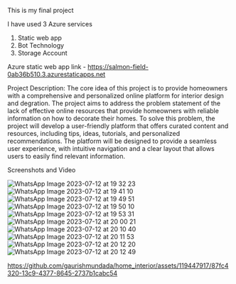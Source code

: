 This is my final project



I have used 3 Azure services
1) Static web app
2) Bot Technology
3) Storage Account


Azure static web app link - https://salmon-field-0ab36b510.3.azurestaticapps.net

Project Description:
The core idea of this project is to provide homeowners with a comprehensive and personalized online platform for interior design and degration. The project aims to address the problem statement of the lack of effective online resources that provide homeowners with reliable information on how to decorate their homes.
To solve this problem, the project will develop a user-friendly platform that offers curated content and resources, including tips, ideas, tutorials, and personalized recommendations. The platform will be designed to provide a seamless user experience, with intuitive navigation and a clear layout that allows users to easily find relevant information.


Screenshots and Video




![WhatsApp Image 2023-07-12 at 19 32 23](https://github.com/gaurishmundada/home_interior/assets/119447917/fedb26aa-cd07-457e-8318-dd900857e67a)
![WhatsApp Image 2023-07-12 at 19 41 10](https://github.com/gaurishmundada/home_interior/assets/119447917/5ad1bbe2-e51f-4078-b486-bb0d2e25f1c4)
![WhatsApp Image 2023-07-12 at 19 49 51](https://github.com/gaurishmundada/home_interior/assets/119447917/f49e5604-8830-4b2f-a604-f63ed56d3436)
![WhatsApp Image 2023-07-12 at 19 50 10](https://github.com/gaurishmundada/home_interior/assets/119447917/1a3d8cab-b3e8-459d-a1e4-46c2f27bb30c)
![WhatsApp Image 2023-07-12 at 19 53 31](https://github.com/gaurishmundada/home_interior/assets/119447917/bf4ee969-0408-4c8c-a06c-d135cbe0c195)
![WhatsApp Image 2023-07-12 at 20 00 21](https://github.com/gaurishmundada/home_interior/assets/119447917/f06b1255-0c71-457d-a927-4a5d264f6d99)
![WhatsApp Image 2023-07-12 at 20 10 40](https://github.com/gaurishmundada/home_interior/assets/119447917/2bf26097-9443-4e77-9b85-4dda911faeba)
![WhatsApp Image 2023-07-12 at 20 11 53](https://github.com/gaurishmundada/home_interior/assets/119447917/0a3d1d4d-16d9-4ae2-81f8-6a3ff0072e59)
![WhatsApp Image 2023-07-12 at 20 12 20](https://github.com/gaurishmundada/home_interior/assets/119447917/1c837bb9-b0b5-4b72-8579-9b95dc61f366)
![WhatsApp Image 2023-07-12 at 20 12 49](https://github.com/gaurishmundada/home_interior/assets/119447917/f553a59a-ac69-4105-9074-9da38a5e4804)


https://github.com/gaurishmundada/home_interior/assets/119447917/87fc4320-13c9-4377-8645-2737b1cabc54

